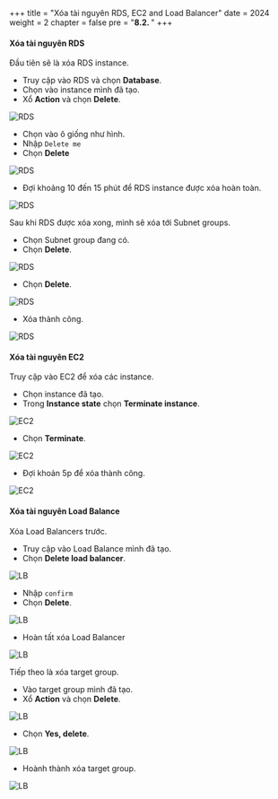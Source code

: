 +++
title = "Xóa tài nguyên RDS, EC2 and Load Balancer"
date = 2024
weight = 2
chapter = false
pre = "<b>8.2. </b>"
+++

#### Xóa tài nguyên RDS

Đầu tiên sẽ là xóa RDS instance.
- Truy cập vào RDS và chọn **Database**.
- Chọn vào instance mình đã tạo.
- Xổ **Action** và chọn **Delete**.

![RDS](/images/Clean-up/rds-1.png)

- Chọn vào ô giống như hình.
- Nhập `Delete me`
- Chọn **Delete**

![RDS](/images/Clean-up/rds-2.png)

- Đợi khoảng 10 đến 15 phút để RDS instance được xóa hoàn toàn.

![RDS](/images/Clean-up/rds-3.png)

Sau khi RDS được xóa xong, mình sẽ xóa tới Subnet groups.
- Chọn Subnet group đang có.
- Chọn **Delete**.

![RDS](/images/Clean-up/rds-4.png)

- Chọn **Delete**.

![RDS](/images/Clean-up/rds-5.png)

- Xóa thành công.

![RDS](/images/Clean-up/rds-6.png)

#### Xóa tài nguyên EC2

Truy cập vào EC2 để xóa các instance.
- Chọn instance đã tạo.
- Trong **Instance state** chọn **Terminate instance**.

![EC2](/images/Clean-up/ec2-1.png)

- Chọn **Terminate**.

![EC2](/images/Clean-up/ec2-2.png)

- Đợi khoản 5p để xóa thành công.

![EC2](/images/Clean-up/ec2-3.png)

#### Xóa tài nguyên Load Balance

Xóa Load Balancers trước.
- Truy cập vào Load Balance mình đã tạo.
- Chọn **Delete load balancer**.

![LB](/images/Clean-up/lb-1.png)

- Nhập `confirm`
- Chọn **Delete**.

![LB](/images/Clean-up/lb-2.png)

- Hoàn tất xóa Load Balancer

![LB](/images/Clean-up/lb-3.png)

Tiếp theo là xóa target group.
- Vào target group mình đã tạo.
- Xổ **Action** và chọn **Delete**.

![LB](/images/Clean-up/lb-4.png)

- Chọn **Yes, delete**.

![LB](/images/Clean-up/lb-5.png)

- Hoành thành xóa target group.

![LB](/images/Clean-up/lb-6.png)
